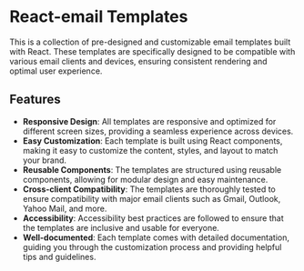 # React-email Templates

This is a collection of pre-designed and customizable email templates built with React. These templates are specifically designed to be compatible with various email clients and devices, ensuring consistent rendering and optimal user experience.

## Features

- **Responsive Design**: All templates are responsive and optimized for different screen sizes, providing a seamless experience across devices.
- **Easy Customization**: Each template is built using React components, making it easy to customize the content, styles, and layout to match your brand.
- **Reusable Components**: The templates are structured using reusable components, allowing for modular design and easy maintenance.
- **Cross-client Compatibility**: The templates are thoroughly tested to ensure compatibility with major email clients such as Gmail, Outlook, Yahoo Mail, and more.
- **Accessibility**: Accessibility best practices are followed to ensure that the templates are inclusive and usable for everyone.
- **Well-documented**: Each template comes with detailed documentation, guiding you through the customization process and providing helpful tips and guidelines.

